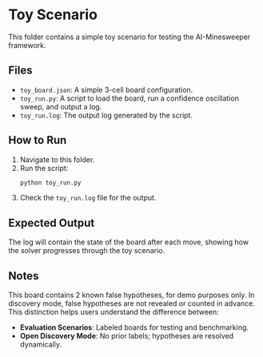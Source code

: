 # Toy Scenario

This folder contains a simple toy scenario for testing the AI-Minesweeper framework.

## Files
- `toy_board.json`: A simple 3-cell board configuration.
- `toy_run.py`: A script to load the board, run a confidence oscillation sweep, and output a log.
- `toy_run.log`: The output log generated by the script.

## How to Run
1. Navigate to this folder.
2. Run the script:
   ```bash
   python toy_run.py
   ```
3. Check the `toy_run.log` file for the output.

## Expected Output
The log will contain the state of the board after each move, showing how the solver progresses through the toy scenario.

## Notes
This board contains 2 known false hypotheses, for demo purposes only. In discovery mode, false hypotheses are not revealed or counted in advance. This distinction helps users understand the difference between:

- **Evaluation Scenarios**: Labeled boards for testing and benchmarking.
- **Open Discovery Mode**: No prior labels; hypotheses are resolved dynamically.
